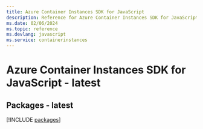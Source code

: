 ```yaml
---
title: Azure Container Instances SDK for JavaScript
description: Reference for Azure Container Instances SDK for JavaScript
ms.date: 02/06/2024
ms.topic: reference
ms.devlang: javascript
ms.service: containerinstances
---
```

# Azure Container Instances SDK for JavaScript - latest
## Packages - latest
[!INCLUDE [packages](container-instances-index.md)]